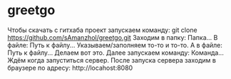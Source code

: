 # greetgo
Чтобы скачать с гитхаба проект запускаем команду:
git clone https://github.com/sAmanzhol/greetgo.git
Заходим в папку:
Папка...
В файле:
Путь к файлу...
Указываем/заполняем то-то и то-то. А в файле:
Путь к файлу...
Делаем вот это. Далее запускаем команду:
Команда...
Ждём когда запуститься сервер. После запуска сервера заходим в браузере по адресу:
http://locahost:8080
